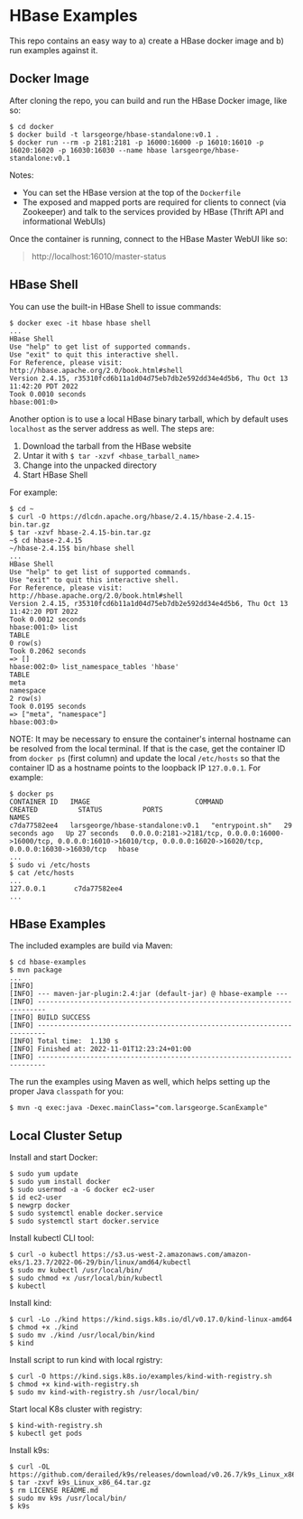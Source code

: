 # HBase Examples

This repo contains an easy way to a) create a HBase docker image and b) run examples against it.

## Docker Image

After cloning the repo, you can build and run the HBase Docker image, like so:

```
$ cd docker
$ docker build -t larsgeorge/hbase-standalone:v0.1 .
$ docker run --rm -p 2181:2181 -p 16000:16000 -p 16010:16010 -p 16020:16020 -p 16030:16030 --name hbase larsgeorge/hbase-standalone:v0.1
```

Notes:
- You can set the HBase version at the top of the `Dockerfile`
- The exposed and mapped ports are required for clients to connect (via Zookeeper) and talk to the services provided by HBase (Thrift API and informational WebUIs)

Once the container is running, connect to the HBase Master WebUI like so:

> http://localhost:16010/master-status

## HBase Shell

You can use the built-in HBase Shell to issue commands:

```
$ docker exec -it hbase hbase shell
...
HBase Shell
Use "help" to get list of supported commands.
Use "exit" to quit this interactive shell.
For Reference, please visit: http://hbase.apache.org/2.0/book.html#shell
Version 2.4.15, r35310fcd6b11a1d04d75eb7db2e592dd34e4d5b6, Thu Oct 13 11:42:20 PDT 2022
Took 0.0010 seconds
hbase:001:0>
```

Another option is to use a local HBase binary tarball, which by default uses `localhost` as the server address as well.
The steps are:

1. Download the tarball from the HBase website
2. Untar it with `$ tar -xzvf <hbase_tarball_name>`
3. Change into the unpacked directory
4. Start HBase Shell

For example:

```
$ cd ~
$ curl -O https://dlcdn.apache.org/hbase/2.4.15/hbase-2.4.15-bin.tar.gz
$ tar -xzvf hbase-2.4.15-bin.tar.gz
~$ cd hbase-2.4.15
~/hbase-2.4.15$ bin/hbase shell
...
HBase Shell
Use "help" to get list of supported commands.
Use "exit" to quit this interactive shell.
For Reference, please visit: http://hbase.apache.org/2.0/book.html#shell
Version 2.4.15, r35310fcd6b11a1d04d75eb7db2e592dd34e4d5b6, Thu Oct 13 11:42:20 PDT 2022
Took 0.0012 seconds
hbase:001:0> list
TABLE
0 row(s)
Took 0.2062 seconds
=> []
hbase:002:0> list_namespace_tables 'hbase'
TABLE
meta
namespace
2 row(s)
Took 0.0195 seconds
=> ["meta", "namespace"]
hbase:003:0>
```

NOTE: It may be necessary to ensure the container's internal hostname can be resolved from the local terminal.
If that is the case, get the container ID from `docker ps` (first column) and update the local `/etc/hosts` so that the container ID as a hostname points to the loopback IP `127.0.0.1`.
For example:

```
$ docker ps
CONTAINER ID   IMAGE                          COMMAND           CREATED          STATUS          PORTS                                                                                                                            NAMES
c7da77582ee4   larsgeorge/hbase-standalone:v0.1   "entrypoint.sh"   29 seconds ago   Up 27 seconds   0.0.0.0:2181->2181/tcp, 0.0.0.0:16000->16000/tcp, 0.0.0.0:16010->16010/tcp, 0.0.0.0:16020->16020/tcp, 0.0.0.0:16030->16030/tcp   hbase
...
$ sudo vi /etc/hosts
$ cat /etc/hosts
...
127.0.0.1       c7da77582ee4
...
```

## HBase Examples

The included examples are build via Maven:

```
$ cd hbase-examples
$ mvn package
...
[INFO]
[INFO] --- maven-jar-plugin:2.4:jar (default-jar) @ hbase-example ---
[INFO] ------------------------------------------------------------------------
[INFO] BUILD SUCCESS
[INFO] ------------------------------------------------------------------------
[INFO] Total time:  1.130 s
[INFO] Finished at: 2022-11-01T12:23:24+01:00
[INFO] ------------------------------------------------------------------------
```

The run the examples using Maven as well, which helps setting up the proper Java `classpath` for you:

```
$ mvn -q exec:java -Dexec.mainClass="com.larsgeorge.ScanExample"
```

## Local Cluster Setup

Install and start Docker:

```
$ sudo yum update
$ sudo yum install docker
$ sudo usermod -a -G docker ec2-user
$ id ec2-user
$ newgrp docker
$ sudo systemctl enable docker.service
$ sudo systemctl start docker.service
```

Install kubectl CLI tool:

```
$ curl -o kubectl https://s3.us-west-2.amazonaws.com/amazon-eks/1.23.7/2022-06-29/bin/linux/amd64/kubectl
$ sudo mv kubectl /usr/local/bin/
$ sudo chmod +x /usr/local/bin/kubectl
$ kubectl
```

Install kind:

```
$ curl -Lo ./kind https://kind.sigs.k8s.io/dl/v0.17.0/kind-linux-amd64
$ chmod +x ./kind
$ sudo mv ./kind /usr/local/bin/kind
$ kind
```

Install script to run kind with local rgistry:

```
$ curl -O https://kind.sigs.k8s.io/examples/kind-with-registry.sh
$ chmod +x kind-with-registry.sh
$ sudo mv kind-with-registry.sh /usr/local/bin/
```

Start local K8s cluster with registry:

```
$ kind-with-registry.sh
$ kubectl get pods
```

Install k9s:

```
$ curl -OL https://github.com/derailed/k9s/releases/download/v0.26.7/k9s_Linux_x86_64.tar.gz
$ tar -zxvf k9s_Linux_x86_64.tar.gz
$ rm LICENSE README.md
$ sudo mv k9s /usr/local/bin/
$ k9s
```
